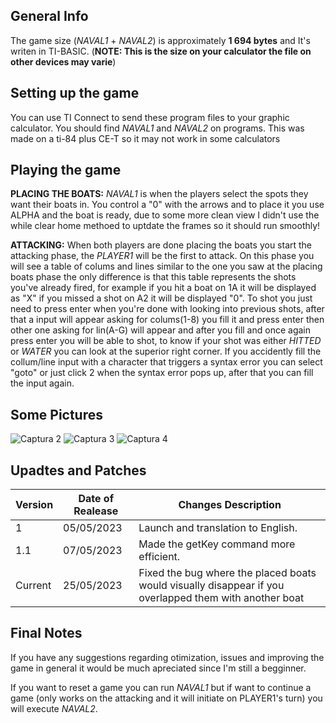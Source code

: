 ## General Info
The game size (*NAVAL1* + *NAVAL2*) is approximately **1 694 bytes** and It's writen in TI-BASIC. (**NOTE: This is the size on your calculator the file on other devices may varie**)

## Setting up the game
You can use TI Connect to send these program files to your graphic calculator. You should find *NAVAL1* and *NAVAL2* on programs. This was made on a ti-84 plus CE-T so it may not work in some calculators

## Playing the game
**PLACING THE BOATS:** *NAVAL1* is when the players select the spots they want their boats in. You control a "0" with the arrows and to place it you use ALPHA and the boat is ready, due to some more clean view I didn't use the while clear home methoed to uptdate the frames so it should run smoothly!

**ATTACKING:** When both players are done placing the boats you start the attacking phase, the *PLAYER1* will be the first to attack. On this phase you will see a table of colums and lines similar to the one you saw at the placing boats phase the only difference is that this table represents the shots you've already fired, for example if you hit a boat on 1A it will be displayed as "X" if you missed a shot on A2 it will be displayed "0". To shot you just need to press enter when you're done with looking into previous shots, after that a input will appear asking for colums(1-8) you fill it and press enter then other one asking for lin(A-G) will appear and after you fill and once again press enter you will be able to shot, to know if your shot was either *HITTED* or *WATER* you can look at the superior right corner. If you accidently fill the collum/line input with a character that triggers a syntax error you can select "goto" or just click 2 when the syntax error pops up, after that you can fill the input again.

## Some Pictures

![Captura 2](https://user-images.githubusercontent.com/132148561/236564239-cdace80a-d5c9-4ce1-b94e-0c48c3b6beea.png) 
![Captura 3](https://user-images.githubusercontent.com/132148561/236564251-a57fac6c-4864-401c-8cb1-e3f0e085aff1.png) 
![Captura 4](https://user-images.githubusercontent.com/132148561/236564256-395ae562-3775-4119-a8dd-062bac7ff16f.png) 

## Upadtes and Patches

|    Version    | Date of Realease | Changes Description |
| ------------- | ------------------- | -------- |
| 1  | 05/05/2023 | Launch and translation to English.   |
| 1.1 | 07/05/2023 | Made the getKey command more efficient.   |
| Current | 25/05/2023 | Fixed the bug where the placed boats would visually disappear if you overlapped them with another boat|

## Final Notes
If you have any suggestions regarding otimization, issues and improving the game in general it would be much apreciated since I'm still a begginner.

If you want to reset a game you can run *NAVAL1* but if want to 
continue a game (only works on the attacking and it will initiate on PLAYER1's turn) you will execute *NAVAL2*.

